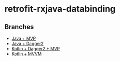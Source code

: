 # retrofit-rxjava-databinding

## Branches

- [Java + MVP](https://github.com/hussanhijazi/retrofit-rxjava-databinding/tree/java-mvp)
- [Java + Dagger2](https://github.com/hussanhijazi/retrofit-rxjava-databinding/tree/java-dagger2)
- [Kotlin + Dagger2 + MVP](https://github.com/hussanhijazi/retrofit-rxjava-databinding/tree/kotlin-dagger2-mvp)
- [Kotlin + MVVM](https://github.com/hussanhijazi/retrofit-rxjava-databinding/tree/kotlin-mvvm)